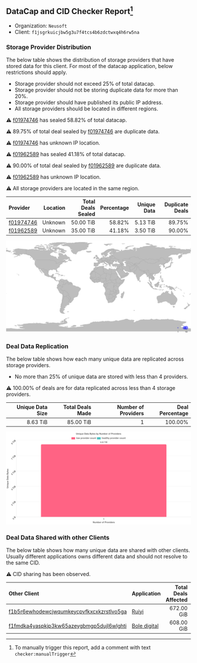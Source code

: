 ## DataCap and CID Checker Report[^1]
 - Organization: `Neusoft`
 - Client: `f1jsgrkuicjbw5g3u7f4tcs4b6zdctwxq4h6rw5na`
### Storage Provider Distribution
The below table shows the distribution of storage providers that have stored data for this client.
For most of the datacap application, below restrictions should apply.
 - Storage provider should not exceed 25% of total datacap.
 - Storage provider should not be storing duplicate data for more than 20%.
 - Storage provider should have published its public IP address.
 - All storage providers should be located in different regions.

⚠️ [f01974746](https://filfox.info/en/address/f01974746) has sealed 58.82% of total datacap.

⚠️ 89.75% of total deal sealed by [f01974746](https://filfox.info/en/address/f01974746) are duplicate data.

⚠️ [f01974746](https://filfox.info/en/address/f01974746) has unknown IP location.

⚠️ [f01962589](https://filfox.info/en/address/f01962589) has sealed 41.18% of total datacap.

⚠️ 90.00% of total deal sealed by [f01962589](https://filfox.info/en/address/f01962589) are duplicate data.

⚠️ [f01962589](https://filfox.info/en/address/f01962589) has unknown IP location.

⚠️ All storage providers are located in the same region.

| Provider                                              | Location | Total Deals Sealed | Percentage | Unique Data | Duplicate Deals |
| :---------------------------------------------------- | -------: | -----------------: | ---------: | ----------: | --------------: |
| [f01974746](https://filfox.info/en/address/f01974746) |  Unknown |          50.00 TiB |     58.82% |    5.13 TiB |          89.75% |
| [f01962589](https://filfox.info/en/address/f01962589) |  Unknown |          35.00 TiB |     41.18% |    3.50 TiB |          90.00% |

![Provider Distribution](https://raw.githubusercontent.com/data-preservation-programs/filplus-checker-assets/main/filecoin-project/filecoin-plus-large-datasets/issues/972/1671007369623.png)
### Deal Data Replication
The below table shows how each many unique data are replicated across storage providers.
- No more than 25% of unique data are stored with less than 4 providers.

⚠️ 100.00% of deals are for data replicated across less than 4 storage providers.

| Unique Data Size | Total Deals Made | Number of Providers | Deal Percentage |
| ---------------: | ---------------: | ------------------: | --------------: |
|         8.63 TiB |        85.00 TiB |                   1 |         100.00% |

![Replication Distribution](https://raw.githubusercontent.com/data-preservation-programs/filplus-checker-assets/main/filecoin-project/filecoin-plus-large-datasets/issues/972/1671007370279.png)
### Deal Data Shared with other Clients
The below table shows how many unique data are shared with other clients.
Usually different applications owns different data and should not resolve to the same CID.

⚠️ CID sharing has been observed.

| Other Client                                                                                                          | Application                                                                                 | Total Deals Affected | Unique CIDs |        Verifier |
| :-------------------------------------------------------------------------------------------------------------------- | :------------------------------------------------------------------------------------------ | -------------------: | ----------: | --------------: |
| [f1b5r6ewhodewcjwqumkeycpvfkxcxkzrstlvo5ga](https://filfox.info/en/address/f1b5r6ewhodewcjwqumkeycpvfkxcxkzrstlvo5ga) | [Ruiyi](https://github.com/filecoin-project/filecoin-plus-large-datasets/issues/705)        |           672.00 GiB |           4 | LDN v3 multisig |
| [f1fmdka4yaspkjp3kw65azeygbmgp5dujl6wlghti](https://filfox.info/en/address/f1fmdka4yaspkjp3kw65azeygbmgp5dujl6wlghti) | [Bole digital](https://github.com/filecoin-project/filecoin-plus-large-datasets/issues/654) |           608.00 GiB |           3 | LDN v3 multisig |

[^1]: To manually trigger this report, add a comment with text `checker:manualTrigger`
